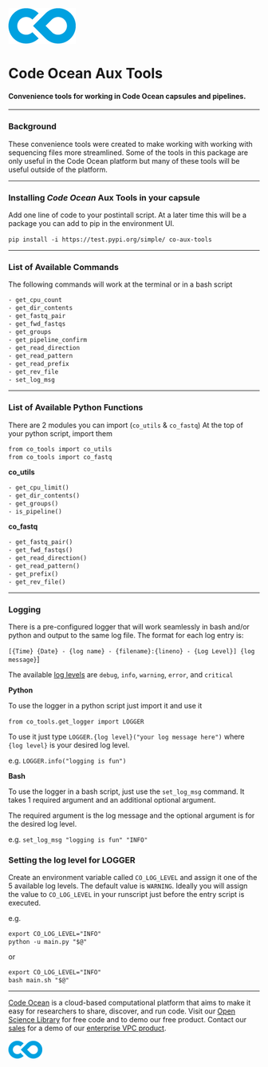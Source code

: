 [![CO Logo](https://github.com/codeocean/branding/raw/main/logo/CO_logo_135x72.png)](https://www.codeocean.com/product/)

# Code Ocean Aux Tools


#### Convenience tools for working in Code Ocean capsules and pipelines.

<hr>

### Background

These convenience tools were created to make working with working with sequencing files more streamlined. Some of the tools in this package are only useful in the Code Ocean platform but many of these tools will be useful outside of the platform.

<hr>

### Installing *Code Ocean* Aux Tools in your capsule

Add one line of code to your postintall script. At a later time this will be a package you can add to pip in the environment UI.

`pip install -i https://test.pypi.org/simple/ co-aux-tools`

---
### List of  Available Commands

The following commands will work at the terminal or in a bash script

    - get_cpu_count
    - get_dir_contents
    - get_fastq_pair
    - get_fwd_fastqs
    - get_groups
    - get_pipeline_confirm
    - get_read_direction
    - get_read_pattern
    - get_read_prefix
    - get_rev_file
    - set_log_msg

---

### List of Available Python Functions

There are 2 modules you can import (`co_utils` & `co_fastq`)
At the top of your python script, import them 
```
from co_tools import co_utils
from co_tools import co_fastq
```

**co_utils**

    - get_cpu_limit()
    - get_dir_contents()
    - get_groups()
    - is_pipeline()

**co_fastq**

    - get_fastq_pair()
    - get_fwd_fastqs()
    - get_read_direction()
    - get_read_pattern()
    - get_prefix()
    - get_rev_file()

---

### Logging

There is a pre-configured logger that will work seamlessly in bash and/or python and output to the same log file. The format for each log entry is:

`[{Time} {Date} - {log name} - {filename}:{lineno} - {Log Level}] {log message}`]

The available [log levels](https://docs.python.org/3/howto/logging.html) are `debug`, `info`, `warning`, `error`, and `critical`


**Python**

To use the logger in a python script just import it and use it

`from co_tools.get_logger import LOGGER`

To use it just type `LOGGER.{log level}("your log message here")` where `{log level}` is your desired log level.

e.g. `LOGGER.info("logging is fun")`

**Bash**

To use the logger in a bash script, just use the `set_log_msg` command. It takes 1 required argument and an additional optional argument.

The required argument is the log message and the optional argument is for the desired log level.

e.g. `set_log_msg "logging is fun" "INFO"`

### Setting the log level for LOGGER

Create an environment variable called `CO_LOG_LEVEL` and assign it one of the 5 available log levels. The default value is `WARNING`. Ideally you will assign the value to `CO_LOG_LEVEL` in your runscript just before the entry script is executed.

e.g.
```
export CO_LOG_LEVEL="INFO"
python -u main.py "$@"
```
or

```
export CO_LOG_LEVEL="INFO"
bash main.sh "$@"
```


---

[Code Ocean](https://codeocean.com/) is a cloud-based computational platform that aims to make it easy for researchers to share, discover, and run code. Visit our [Open Science Library](https://codeocean.com/explore) for free code and to demo our free product. Contact our [sales](https://codeocean.com/contact-us/sales/) for a demo of our [enterprise VPC product](https://codeocean.com/product/).<br /><br />
[![Code Ocean Logo](https://github.com/codeocean/branding/raw/main/logo/CO_logo_68x36.png)](https://www.codeocean.com)